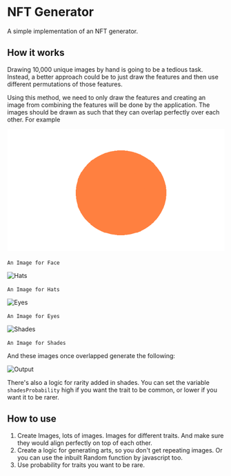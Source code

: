 # NFT Generator

A simple implementation of an NFT generator.

## How it works

Drawing 10,000 unique images by hand is going to be a tedious task. Instead, a better approach could be to just draw the features and then use different permutations of those features.

Using this method, we need to only draw the features and creating an image from combining the features will be done by the application. The images should be drawn as such that they can overlap perfectly over each other. For example

![Face](https://github.com/arpitkarnatak/nft-generator/blob/master/src/paint/face/face1.png)

```An Image for Face```

![Hats](https://github.com/arpitkarnatak/nft-generator/blob/master/src/paint/hats/hat2.png)

```An Image for Hats```

![Eyes](https://github.com/arpitkarnatak/nft-generator/blob/master/src/paint/eyes/eyes1.png)

```An Image for Eyes```

![Shades](https://github.com/arpitkarnatak/nft-generator/blob/master/src/paint/shades/shades2.png)

```An Image for Shades```

And these images once overlapped generate the following:

![Output](https://github.com/arpitkarnatak/nft-generator/blob/master/src/paint/final_img.png)

There's also a logic for rarity added in shades. You can set the variable `shadesProbability` high if you want the trait to be common, or lower if you want it to be rarer.

## How to use

1. Create Images, lots of images. Images for different traits. And make sure they would align perfectly on top of each other. 
2. Create a logic for generating arts, so you don't get repeating images. Or you can use the inbuilt Random function by javascript too.
3. Use probability for traits you want to be rare.

